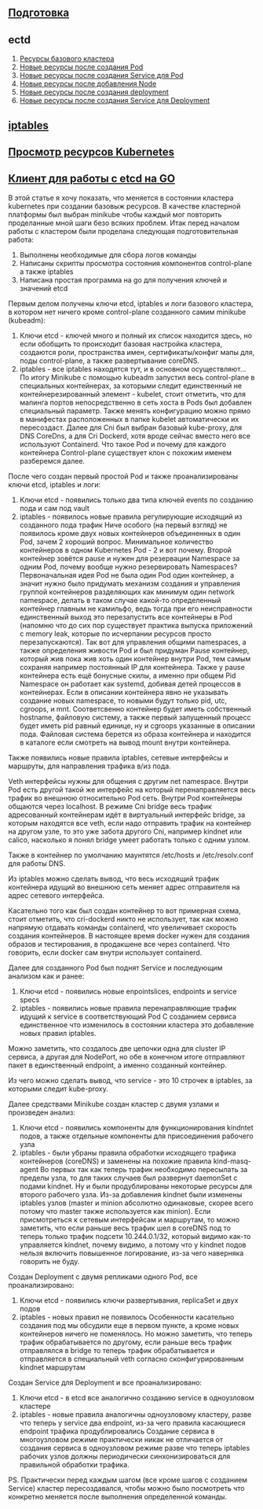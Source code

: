 ## [Подготовка]()
## ectd
1. [Ресурсы базового кластера](obsidian://open?vault=mind-palace&file=%D0%A1%D1%82%D0%B0%D1%82%D1%8C%D1%8F%20%D0%BF%D0%BE%20%D0%BA%D1%83%D0%B1%D0%B5%D1%80%D1%83%2Fetcd%2Fbase)
2. [Новые ресурсы после создания Pod](obsidian://open?vault=mind-palace&file=%D0%A1%D1%82%D0%B0%D1%82%D1%8C%D1%8F%20%D0%BF%D0%BE%20%D0%BA%D1%83%D0%B1%D0%B5%D1%80%D1%83%2Fetcd%2Fafter-pod)
3. [Новые ресурсы после создания Service для Pod](obsidian://open?vault=mind-palace&file=%D0%A1%D1%82%D0%B0%D1%82%D1%8C%D1%8F%20%D0%BF%D0%BE%20%D0%BA%D1%83%D0%B1%D0%B5%D1%80%D1%83%2Fetcd%2Fafter-srv)
4. [Новые ресурсы после добавления Node](obsidian://open?vault=mind-palace&file=%D0%A1%D1%82%D0%B0%D1%82%D1%8C%D1%8F%20%D0%BF%D0%BE%20%D0%BA%D1%83%D0%B1%D0%B5%D1%80%D1%83%2Fetcd%2Fafter-node)
5. [Новые ресурсы после создания deployment](obsidian://open?vault=mind-palace&file=%D0%A1%D1%82%D0%B0%D1%82%D1%8C%D1%8F%20%D0%BF%D0%BE%20%D0%BA%D1%83%D0%B1%D0%B5%D1%80%D1%83%2Fetcd%2Fafter-dep)
6. [Новые ресурсы после создания Service для Deployment](obsidian://open?vault=mind-palace&file=%D0%A1%D1%82%D0%B0%D1%82%D1%8C%D1%8F%20%D0%BF%D0%BE%20%D0%BA%D1%83%D0%B1%D0%B5%D1%80%D1%83%2Fetcd%2Fafter-dep-srv)
## [iptables](obsidian://open?vault=mind-palace&file=%D0%A1%D1%82%D0%B0%D1%82%D1%8C%D1%8F%20%D0%BF%D0%BE%20%D0%BA%D1%83%D0%B1%D0%B5%D1%80%D1%83%2Fiptables)
## [Просмотр ресурсов Kubernetes](obsidian://open?vault=mind-palace&file=%D0%A1%D1%82%D0%B0%D1%82%D1%8C%D1%8F%20%D0%BF%D0%BE%20%D0%BA%D1%83%D0%B1%D0%B5%D1%80%D1%83%2Fresource%20watch)
## [Клиент для работы с etcd на GO](obsidian://open?vault=mind-palace&file=%D0%A1%D1%82%D0%B0%D1%82%D1%8C%D1%8F%20%D0%BF%D0%BE%20%D0%BA%D1%83%D0%B1%D0%B5%D1%80%D1%83%2Fgo-ectd%20client)

В этой статье я хочу показать, что меняется в состоянии кластера kubernetes при создании базовыж ресурсов. В качестве кластерной платформы был выбран minikube чтобы каждый мог повторить проделанные мной шаги безо всяких проблем.
Итак перед началом работы с кластером были проделана следующая подготовительная работа:
1. Выполнены необходимые для сбора логов команды
2. Написаны скрипты просмотра состояния компонентов control-plane а также iptables
3. Написана простая программа на go для получения ключей и значений etcd

Первым делом получены ключи etcd, iptables и логи базового кластера, в котором нет ничего кроме control-plane созданного самим minikube (kubeadm):
1. Ключи etcd - ключей много и полный их список находится здесь, но если обобщить то происходит базовая настройка кластера, создаются роли, пространства имен, сертификаты/конфиг мапы для, поды control-plane, а также развертывание coreDNS.
2. iptables - все iptables находятся тут, и в основном осуществляют…
По итогу Minikube с помощью kubeadm запустил весь control-plane в специальных контейнерах, за которыми следит единственный не контейнерезированный элемент - kubelet, стоит отметить, что для мапинга портов непосредственно в сеть хоста в Pods был добавлен специальный параметр. Также менять конфигурацию можно прямо в манифестах расположенных в папке   kubelet автоматически их пересоздаст. Далее для Cni был выбран базовый kube-proxy, для DNS CoreDns, а для Cri Dockerd, хотя вроде сейчас вместо него все используют Containerd. Что такое Pod и почему для каждого контейнера Control-plane существует клон с похожим именем разберемся далее.

После чего создан первый простой Pod и также проанализированы ключи etcd, iptables и логи:
1. Ключи etcd - появились только два типа ключей events по созданию пода и сам под vault
2. iptables - появилось новые правила регулирующие исходящий из созданного пода трафик
Ниче особого (на первый взгляд) не появилось кроме двух новых контейнеров объединенных в один Pod, зачем 2 хороший вопрос. Минимальное количество контейнеров в одном Kubernetes Pod - 2 и вот почему. Второй контейнер зовётся pause и нужен для резервации Namespace за одним Pod, почему вообще нужно резервировать Namespaces? Первоначальная идея Pod не была один Pod один контейнер, а значит нужно было придумать механизм создания и управления группой контейнеров разделяющих как минимум один network namespace, делать в таком случае какой-то определенный контейнер главным не камильфо, ведь тогда при его неисправности единственный выход это перезапустить все контейнеры в Pod (напомню что до сих пор существует практика выпуска приложений с memory leak, которые по исчерпании ресурсов просто перезапускаются). Так вот для управления общими namespaces, а также определения живости Pod и был придуман Pause контейнер, который жив пока жив хоть один контейнер внутри Pod, тем самым сохраняя например постоянный IP для контейнера. Также у pause контейнера есть ещё бонусные скилы, а именно при общем Pid Namespace он работает как systemd, добивая детей процессов в контейнерах. Если в описании контейнера явно не указывать создание новых namespace, то новыми будут только pid, utc, cgroops, и mnt. Соответсвенно контейнер будет иметь собственный hostname, файловую систему, а также первый запущенный процесс будет иметь pid равный единице, ну и cgroops указанные в описании пода. Файловая система берется из образа контейнера и находится в каталоге если смотреть на вывод mount внутри контейнера.

Также появились новые правила iptables, сетевые интерфейсы и маршруты, для направления трафика в/из пода.

Veth интерфейсы нужны для общения с другим net namespace. Внутри Pod есть другой такой же интерфейс на который перенаправляется весь трафик во внешнюю относительно Pod сеть. Внутри Pod контейнеры общаются через localhost.  В режиме Cni bridge весь трафик адресованный контейнерам идёт в виртуальный интерфейс bridge, за которым находятся все veth, если надо отправить трафик на контейнер на другом узле, то это уже забота другого Cni, например kindnet или calico, насколько я понял bridge умеет работать только с одним узлом.

Также в контейнер по умолчанию маунтятся /etc/hosts и /etc/resolv.conf для работы DNS.

Из iptables можно сделать вывод, что весь исходящий трафик контейнера идущий во внешнюю сеть меняет адрес отправителя на адрес сетевого интерфейса.

Касательно того как был создан контейнер то вот примерная схема, стоит отметить, что cri-dockerd никто не использует, так как можно напрямую отдавать команды containerd, что увеличивает скорость создания контейнеров. В настоящее время docker нужен для создания образов и тестирования, в продакшене все через containerd. Что говорить, если docker сам внутри использует containerd. 

Далее для созданного Pod был поднят Service и последующим анализом как и ранее:
1. Ключи etcd - появились новые enpointslices, endpoints и service specs
2. iptables - появились новые правила перенаправляющие трафик идущий к service в соответствующий Pod
С созданием сервиса единственное что изменилось в состоянии кластера это добавление новых правил iptables. 

Можно заметить, что создалось две цепочки одна для cluster IP сервиса, а другая для NodePort, но обе в конечном итоге отправляют пакет в единственный endpoint, а именно созданный контейнер.

Из чего можно сделать вывод, что service - это 10 строчек в iptables, за которыми следит kube-proxy. 

Далее средствами Minikube создан кластер с двумя узлами и произведен анализ:
1. Ключи etcd - появились компоненты для функционирования kindntet подов, а также отдельные компоненты для присоединения рабочего узла 
2. iptables - были убраны правила обработки исходящего трафика контейнеров (coreDNS) и заменены на похожие правила kind-masq-agent
Во первых так как теперь трафик необходимо пересылать за пределы узла, то для таких случаев был развернут daemonSet с подами kindnet. Ну и были продублированы некоторые ресурсы для второго рабочего узла. Из-за добавления kindnet были изменены iptables узлов (master и minion абсолютно одинаковые, скорее всего потому что master также используется как minion). Если присмотреться к сетевым интерфейсам и маршрутам, то можно заметить, что если раньше весь трафик шел в coreDNS под то теперь только трафик подсети 10.244.0.1/32, который видимо как-то управляется kindnet, почему видимо, а потому что у kindnet подов нельзя включить повышенное логирование, из-за чего наверняка говорить не буду.

Создан Deployment с двумя репликами одного Pod, все проанализировано:
1. Ключи etcd - появились ключи развертывания, replicaSet и двух подов
2. iptables - новых правил не появилось
Особенности касательно создания под мы обсудили еще в первом пункте, а кроме новых контейнеров ничего не поменялось. Но можно заметить, что теперь трафик обрабатывается по другому, если раньше весь трафик отправлялся в bridge то теперь трафик обрабатывается и отправляется в специальный veth согласно сконфигурированным kindnet маршрутам

Создан Service для Deployment и все проанализировано:
1. Ключи etcd - в etcd все аналогично созданию service в одноузловом кластере
2. iptables - новые правила аналогичны одноузловому кластеру, разве что теперь у service два endpoint, из-за чего правила касающиеся endpoint трафика продублировались 
Создание сервиса в многоузловом режиме практически никак не отличается от создания сервиса в одноузловом режиме разве что теперь iptables рабочих узлов должны периодически синхонизироваться для правильной обработки трафика.

PS. Практически перед каждым шагом (все кроме шагов с созданием Service) кластер пересоздавался, чтобы можно было посмотреть что конкретно меняется после выполнения определенной команды.